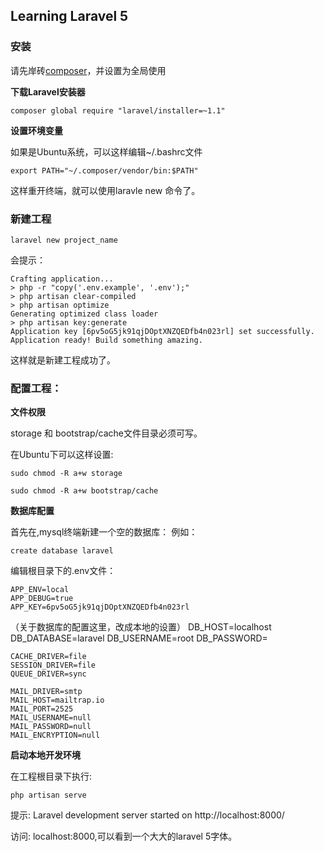 ## Learning Laravel 5

### 安装

请先岸砖[composer](https://getcomposer.org/)，并设置为全局使用

**下载Laravel安装器**

	composer global require "laravel/installer=~1.1"

**设置环境变量**

如果是Ubuntu系统，可以这样编辑~/.bashrc文件

	export PATH="~/.composer/vendor/bin:$PATH"

这样重开终端，就可以使用laravle new 命令了。


### 新建工程

	laravel new project_name

会提示：

	Crafting application...
	> php -r "copy('.env.example', '.env');"
	> php artisan clear-compiled
	> php artisan optimize
	Generating optimized class loader
	> php artisan key:generate
	Application key [6pv5oG5jk91qjDOptXNZQEDfb4n023rl] set successfully.
	Application ready! Build something amazing.

这样就是新建工程成功了。

### 配置工程：

 **文件权限**

storage 和 bootstrap/cache文件目录必须可写。

在Ubuntu下可以这样设置:

	sudo chmod -R a+w storage

	sudo chmod -R a+w bootstrap/cache

**数据库配置**

首先在,mysql终端新建一个空的数据库： 例如：

	create database laravel

编辑根目录下的.env文件：

	APP_ENV=local
	APP_DEBUG=true
	APP_KEY=6pv5oG5jk91qjDOptXNZQEDfb4n023rl
（关于数据库的配置这里，改成本地的设置）
	DB_HOST=localhost
	DB_DATABASE=laravel
	DB_USERNAME=root
	DB_PASSWORD=

	CACHE_DRIVER=file
	SESSION_DRIVER=file
	QUEUE_DRIVER=sync

	MAIL_DRIVER=smtp
	MAIL_HOST=mailtrap.io
	MAIL_PORT=2525
	MAIL_USERNAME=null
	MAIL_PASSWORD=null
	MAIL_ENCRYPTION=null


**启动本地开发环境**

在工程根目录下执行:

	php artisan serve

提示:
	Laravel development server started on http://localhost:8000/

 访问: localhost:8000,可以看到一个大大的laravel 5字体。









